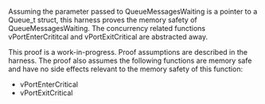 Assuming the parameter passed to QueueMessagesWaiting is a pointer to a Queue_t
struct, this harness proves the memory safety of QueueMessagesWaiting. The
concurrency related functions vPortEnterCrititcal and vPortExitCritical are
abstracted away.

This proof is a work-in-progress. Proof assumptions are described in the
harness. The proof also assumes the following functions are memory safe and have
no side effects relevant to the memory safety of this function:

-   vPortEnterCritical
-   vPortExitCritical
